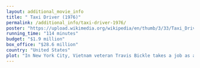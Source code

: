 ```yaml
---
layout: additional_movie_info
title: " Taxi Driver (1976)"
permalink: /additional_info/taxi-driver-1976/
poster: "https://upload.wikimedia.org/wikipedia/en/thumb/3/33/Taxi_Driver_%281976_film_poster%29.jpg/220px-Taxi_Driver_%281976_film_poster%29.jpg"
running_time: "114 minutes"
budget: "$1.9 million"
box_office: "$28.6 million"
country: "United States"
plot: "In New York City, Vietnam veteran Travis Bickle takes a job as a night shift taxi driver to cope with his chronic insomnia and loneliness, frequenting adult movie theaters and keeping a diary in which he consciously attempts to include aphorisms such as \"you're only as healthy as you feel.\" He becomes disgusted with the crime and urban decay that he witnesses in the city and dreams about getting \"the scum off the streets.\"\n\nTravis becomes infatuated with Betsy, a campaign volunteer for Senator and presidential candidate Charles Palantine. Travis enters the campaign office where she works and asks her out for coffee, to which she agrees. Betsy agrees to go on another date with him. During their date, Travis takes Betsy to a porn theater, which she leaves. He attempts to reconcile with her, but fails. Enraged, he storms into the campaign office where she works and proceeds to berate her before being kicked out of the office.\n\nExperiencing an existential crisis and seeing various acts of prostitution throughout the city, Travis confides in a fellow taxi driver nicknamed Wizard about his violent thoughts. However, Wizard dismisses them and assures him that he will be fine. To find an outlet for his rage, Travis follows an intense physical training regimen. He gets in contact with black market gun dealer Easy Andy, and buys four handguns. At home, Travis practices drawing his weapons, even creating a quick-draw rig hidden in his sleeve. He begins attending Palantine's rallies to scope out his security. One night, Travis shoots and kills a man attempting to rob a convenience store run by a friend of his.\n\nOn his trips around the city, Travis regularly encounters Iris, a 12-year-old child prostitute. Tricking her pimp and abusive lover, Sport, into thinking he wants to solicit her, Travis meets with her in private and tries to persuade her to stop prostituting herself. Soon after, Travis shaves his hair into a mohawk and attends a public rally where he plans to assassinate Palantine. However, Secret Service agents see Travis putting his hand inside his jacket and approach him, escalating into a chase. Travis escapes pursuit and makes it home undetected.\n\nThat evening, Travis drives to the brothel where Iris works to kill Sport. He enters the building and shoots Sport and one of Iris's clients, a mafioso. Travis is shot several times, but manages to kill the two men. He then fights with the bouncer, who he manages to stab through the hand with his knife and kill with a gunshot to the head. Travis attempts to commit suicide, but is out of bullets. Severely injured, he slumps on a couch next to a sobbing Iris. As police respond to the scene, Travis imitates shooting himself in the head using his finger.\n\nTravis goes into a coma due to his injuries. He is heralded by the press as a heroic vigilante and not prosecuted for the murders. He receives a letter from Iris's parents in Pittsburgh, who thank him and reveal that she is safe and attending school back home. \n\nAfter recovering, Travis grows his hair out and returns to work, where he encounters Betsy as a fare; they interact, with Betsy saying she followed his story in the newspapers. Travis drops her at home, and declines to take her money, driving off with a smile. He suddenly becomes agitated after noticing something in his rear-view mirror, but continues driving into the night."
---
```

